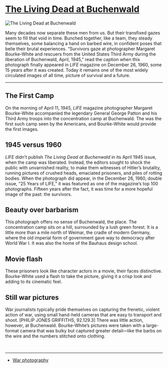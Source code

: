 # [The Living Dead at Buchenwald](http://artsmia.github.io/griot/#/o/114514)
![The Living Dead at Buchenwald](http://api.artsmia.org/images/114514/large.jpg)

Many decades now separate these men from us. But their transfixed gazes seem to fill that void in time. Bunched together, like a team, they steady themselves, some balancing a hand on barbed wire, in confident poses that belie their brutal experiences. “Survivors gaze at photographer Margaret Bourke-White and rescuers from the United States Third Army during the liberation of Buchenwald, April, 1945,” read the caption when this photograph finally appeared in *LIFE* magazine on December 26, 1960, some 15 years after it was created. Today it remains one of the most widely circulated images of all time, picture of survival and a future.

---

## The First Camp

On the morning of April 11, 1945, *LIFE* magazine photographer Margaret Bourke-White accompanied the legendary General George Patton and his Third Army troops into the concentration camp at Buchenwald. The was the first such camp seen by the Americans, and Bourke-White would provide the first images. 

## 1945 versus 1960

*LIFE* didn’t publish *The Living Dead at Buchenwald* in its April 1945 issue, when the camp was liberated. Instead, the editors sought to shock the public with unvarnished reality, to make them witnesses of Hitler’s brutality, running pictures of crushed heads, emaciated prisoners, and piles of rotting bodies. When the photograph did appear, in the December 26, 1960, double issue, “25 Years of LIFE,” it was featured as one of the magazine’s top 100 photographs. Fifteen years after the fact, it was time for a more hopeful image of the past: the survivors. 

## Beauty over barbarism

This photograph offers no sense of Buchenwald, the place. The concentration camp sits on a hill, surrounded by a lush green forest. It is a little more than a mile north of Weimar, the cradle of modern Germany, where the old imperial form of government gave way to democracy after World War I. It was also the home of the Bauhaus design school.  

## Movie flash

These prisoners look like character actors in a movie, their faces distinctive. Bourke-White used a flash to take the picture, giving it a crisp look and adding to its cinematic feel. 

## Still war pictures

War journalists typically pride themselves on capturing the frenetic, violent action of war, using small hand-held cameras that are easy to transport and shoot. [PHILIP JONES GRIFFITHS, 92.129.3] There was little action, however, at Buchenwald. Bourke-White’s pictures were taken with a large-format camera that was bulky but captured greater detail—like the barbs on the wire and the numbers stitched onto clothing.

<div>

 

</div>

---

* [War photography](../stories/war-photography.md)
